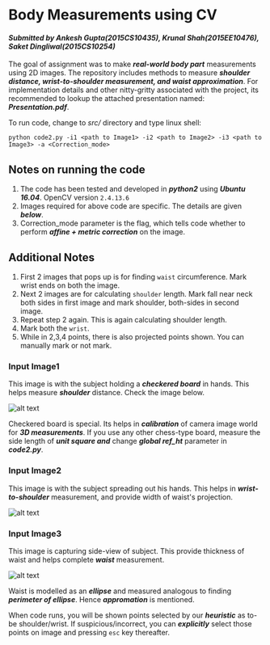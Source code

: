 # Body Measurements using CV
#### *Submitted by Ankesh Gupta(2015CS10435), Krunal Shah(2015EE10476), Saket Dingliwal(2015CS10254)*

The goal of assignment was to make ***real-world body part*** measurements using 2D images. The repository includes methods to measure ***shoulder distance, wrist-to-shoulder measurement, and waist approximation***. For implementation details and other nitty-gritty associated with the project, its recommended to lookup the attached presentation named: ***Presentation.pdf***.

To run code, change to *src/* directory and type linux shell:
```
python code2.py -i1 <path to Image1> -i2 <path to Image2> -i3 <path to Image3> -a <Correction_mode>
```

## Notes on running the code

1. The code has been tested and developed in ***python2*** using ***Ubuntu 16.04***. OpenCV version `2.4.13.6`
2. Images required for above code are specific. The details are given ***below***.
3. Correction_mode parameter is the flag, which tells code whether to perform ***affine + metric correction*** on the image.

## Additional Notes

1. First 2 images that pops up is for finding `waist` circumference. Mark wrist ends on both the image.
2. Next 2 images are for calculating `shoulder` length. Mark fall near neck both sides in first image and mark shoulder, both-sides in second image.
3. Repeat step 2 again. This is again calculating shoulder length.
4. Mark both the `wrist`. 
5. While in 2,3,4 points, there is also projected points shown. You can manually mark or not mark.


### Input Image1 

This image is with the subject holding a ***checkered board*** in hands. This helps measure ***shoulder*** distance. Check the image below.

![alt text](https://github.com/ankesh007/Body-Measurement-using-Computer-Vision/blob/master/Images/final_saket1.jpg)

Checkered board is special. Its helps in ***calibration*** of camera image world for ***3D measurements***. If you use any other chess-type board, measure the side length of ***unit square and*** change ***global ref_ht*** parameter in ***code2.py***.

### Input Image2 

This image is with the subject spreading out his hands. This helps in ***wrist-to-shoulder*** measurement, and provide width of waist's projection.

![alt text](https://github.com/ankesh007/Body-Measurement-using-Computer-Vision/blob/master/Images/final_saket2.jpg)

### Input Image3 

This image is capturing side-view of subject. This provide thickness of waist and helps complete ***waist*** measurement.

![alt text](https://github.com/ankesh007/Body-Measurement-using-Computer-Vision/blob/master/Images/final_saket3.jpg)


Waist is modelled as an ***ellipse*** and measured analogous to finding ***perimeter of ellipse***. Hence ***appromation*** is mentioned.

When code runs, you will be shown points selected by our ***heuristic*** as to-be shoulder/wrist. If suspicious/incorrect, you can ***explicitly*** select those points on image and pressing `esc` key thereafter.
